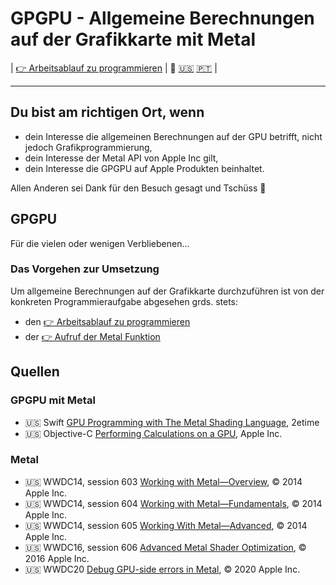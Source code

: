 # GPGPU - Allgemeine Berechnungen auf der Grafikkarte mit Metal

| [👉 Arbeitsablauf zu programmieren](./GPUWorkflow/README.de.md) | 🫵 [🇺🇸](README.md) [🇵🇹](README.pt.md) |

---

## Du bist am richtigen Ort, wenn

* dein Interesse die allgemeinen Berechnungen auf der GPU betrifft, nicht jedoch Grafikprogrammierung,
* dein Interesse der Metal API von Apple Inc gilt,
* dein Interesse die GPGPU auf Apple Produkten beinhaltet.

Allen Anderen sei Dank für den Besuch gesagt und Tschüss 👋

## GPGPU

Für die vielen oder wenigen Verbliebenen...

### Das Vorgehen zur Umsetzung

Um allgemeine Berechnungen auf der Grafikkarte durchzuführen ist von der konkreten Programmieraufgabe abgesehen grds. stets:

* den [👉 Arbeitsablauf zu programmieren](./GPUWorkflow/README.de.md)
* der [👉 Aufruf der Metal Funktion](./GPUFunctions/README.de.md) 



## Quellen

### GPGPU mit Metal

* 🇺🇸 Swift [GPU Programming with The Metal Shading Language](https://www.youtube.com/watch?v=VQK28rRK6OU), 2etime
* 🇺🇸 Objective-C [Performing Calculations on a GPU](https://developer.apple.com/documentation/metal/performing_calculations_on_a_gpu), Apple Inc.

### Metal

* 🇺🇸 WWDC14, session 603 [Working with Metal—Overview](https://devstreaming-cdn.apple.com/videos/wwdc/2014/603xx33n8igr5n1/603/603_working_with_metal_overview.pdf), © 2014 Apple Inc.
* 🇺🇸 WWDC14, session 604 [Working with Metal—Fundamentals](https://devstreaming-cdn.apple.com/videos/wwdc/2014/604xxg7crkljcr8/604/604_working_with_metal_fundamentals.pdf), © 2014 Apple Inc.
* 🇺🇸 WWDC14, session 605 [Working With Metal—Advanced](https://devstreaming-cdn.apple.com/videos/wwdc/2014/605xxygcz4pd0h6/605/605_working_with_metal_advanced.pdf), © 2014 Apple Inc.
* 🇺🇸 WWDC16, session 606 [Advanced Metal Shader Optimization](https://devstreaming-cdn.apple.com/videos/wwdc/2016/606oluchfgwakjbymy8/606/606_advanced_metal_shader_optimization.pdf), © 2016 Apple Inc.
* 🇺🇸 WWDC20 [Debug GPU-side errors in Metal](https://developer.apple.com/videos/play/wwdc2020/10616/), © 2020 Apple Inc.
